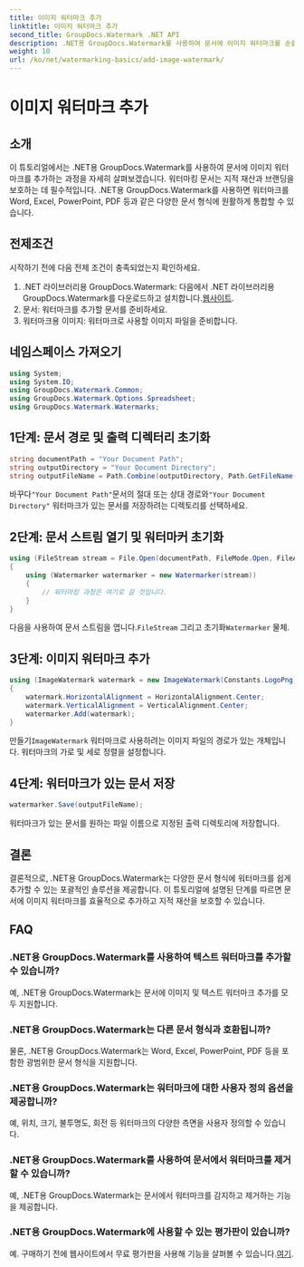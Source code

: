 ```yaml
---
title: 이미지 워터마크 추가
linktitle: 이미지 워터마크 추가
second_title: GroupDocs.Watermark .NET API
description: .NET용 GroupDocs.Watermark를 사용하여 문서에 이미지 워터마크를 손쉽게 추가하세요. 귀하의 지적 재산을 쉽게 보호하세요.
weight: 10
url: /ko/net/watermarking-basics/add-image-watermark/
---
```


# 이미지 워터마크 추가

## 소개
이 튜토리얼에서는 .NET용 GroupDocs.Watermark를 사용하여 문서에 이미지 워터마크를 추가하는 과정을 자세히 살펴보겠습니다. 워터마킹 문서는 지적 재산과 브랜딩을 보호하는 데 필수적입니다. .NET용 GroupDocs.Watermark를 사용하면 워터마크를 Word, Excel, PowerPoint, PDF 등과 같은 다양한 문서 형식에 원활하게 통합할 수 있습니다.
## 전제조건
시작하기 전에 다음 전제 조건이 충족되었는지 확인하세요.
1.  .NET 라이브러리용 GroupDocs.Watermark: 다음에서 .NET 라이브러리용 GroupDocs.Watermark를 다운로드하고 설치합니다.[웹사이트](https://releases.groupdocs.com/Watermark/net/).
2. 문서: 워터마크를 추가할 문서를 준비하세요.
3. 워터마크용 이미지: 워터마크로 사용할 이미지 파일을 준비합니다.

## 네임스페이스 가져오기
```csharp
using System;
using System.IO;
using GroupDocs.Watermark.Common;
using GroupDocs.Watermark.Options.Spreadsheet;
using GroupDocs.Watermark.Watermarks;
```
## 1단계: 문서 경로 및 출력 디렉터리 초기화
```csharp
string documentPath = "Your Document Path";
string outputDirectory = "Your Document Directory";
string outputFileName = Path.Combine(outputDirectory, Path.GetFileName(documentPath));
```
 바꾸다`"Your Document Path"`문서의 절대 또는 상대 경로와`"Your Document Directory"` 워터마크가 있는 문서를 저장하려는 디렉토리를 선택하세요.
## 2단계: 문서 스트림 열기 및 워터마커 초기화
```csharp
using (FileStream stream = File.Open(documentPath, FileMode.Open, FileAccess.ReadWrite))
{
    using (Watermarker watermarker = new Watermarker(stream))
    {
        // 워터마킹 과정은 여기로 갈 것입니다.
    }
}
```
 다음을 사용하여 문서 스트림을 엽니다.`FileStream` 그리고 초기화`Watermarker` 물체.
## 3단계: 이미지 워터마크 추가
```csharp
using (ImageWatermark watermark = new ImageWatermark(Constants.LogoPng))
{
    watermark.HorizontalAlignment = HorizontalAlignment.Center;
    watermark.VerticalAlignment = VerticalAlignment.Center;
    watermarker.Add(watermark);
}
```
 만들기`ImageWatermark` 워터마크로 사용하려는 이미지 파일의 경로가 있는 개체입니다. 워터마크의 가로 및 세로 정렬을 설정합니다.
## 4단계: 워터마크가 있는 문서 저장
```csharp
watermarker.Save(outputFileName);
```
워터마크가 있는 문서를 원하는 파일 이름으로 지정된 출력 디렉토리에 저장합니다.

## 결론
결론적으로, .NET용 GroupDocs.Watermark는 다양한 문서 형식에 워터마크를 쉽게 추가할 수 있는 포괄적인 솔루션을 제공합니다. 이 튜토리얼에 설명된 단계를 따르면 문서에 이미지 워터마크를 효율적으로 추가하고 지적 재산을 보호할 수 있습니다.
## FAQ
### .NET용 GroupDocs.Watermark를 사용하여 텍스트 워터마크를 추가할 수 있습니까?
예, .NET용 GroupDocs.Watermark는 문서에 이미지 및 텍스트 워터마크 추가를 모두 지원합니다.
### .NET용 GroupDocs.Watermark는 다른 문서 형식과 호환됩니까?
물론, .NET용 GroupDocs.Watermark는 Word, Excel, PowerPoint, PDF 등을 포함한 광범위한 문서 형식을 지원합니다.
### .NET용 GroupDocs.Watermark는 워터마크에 대한 사용자 정의 옵션을 제공합니까?
예, 위치, 크기, 불투명도, 회전 등 워터마크의 다양한 측면을 사용자 정의할 수 있습니다.
### .NET용 GroupDocs.Watermark를 사용하여 문서에서 워터마크를 제거할 수 있습니까?
예, .NET용 GroupDocs.Watermark는 문서에서 워터마크를 감지하고 제거하는 기능을 제공합니다.
### .NET용 GroupDocs.Watermark에 사용할 수 있는 평가판이 있습니까?
 예. 구매하기 전에 웹사이트에서 무료 평가판을 사용해 기능을 살펴볼 수 있습니다.[여기](https://releases.groupdocs.com/).